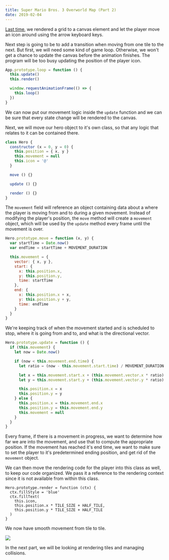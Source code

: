 ```yaml
---
title: Super Mario Bros. 3 Overworld Map (Part 2)
date: 2019-02-04
---
```


[Last time](/blog/smb3-overworld-map-part-1), we rendered a grid to a canvas element and let the player move an icon around using the arrow keyboard keys.

Next step is going to be to add a transition when moving from one tile to 
the next. But first, we will need some kind of game loop. Otherwise, 
we won't get a chance to update the canvas before the animation finishes. 
The program will be too busy updating the position of the player icon.

```js
App.prototype.loop = function () {
  this.update()
  this.render()

  window.requestAnimationFrame(() => {
    this.loop()
  })
}
```

We can now put our movement logic inside the `update` function
and we can be sure that every state change will be rendered to the canvas.

Next, we will move our hero object to it's own class, so that any logic 
that relates to it can be contained there.

```js
class Hero {
  constructor (x = 0, y = 0) {
    this.position = { x, y }
    this.movement = null
    this.icon = '@'
  }

  move () {}

  update () {}

  render () {}
}
```

The `movement` field will reference an object containing data about a 
where the player is moving from and to during a given movement. Instead 
of modifying the player's position, the `move` method will create a 
`movement` object, which will be used by the `update` method every frame 
until the movement is over.

```js
Hero.prototype.move = function (x, y) {
  var startTime = Date.now()
  var endTime = startTime + MOVEMENT_DURATION

  this.movement = {
    vector: { x, y },
    start: {
      x: this.position.x,
      y: this.position.y,
      time: startTime
    },
    end: {
      x: this.position.x + x,
      y: this.position.y + y,
      time: endTime
    }
  }
}
```

We're keeping track of when the movement started and is scheduled to stop,
where it is going from and to, and what is the directional vector.

```js
Hero.prototype.update = function () {
  if (this.movement) {
    let now = Date.now()

    if (now < this.movement.end.time) {
      let ratio = (now - this.movement.start.time) / MOVEMENT_DURATION

      let x = this.movement.start.x + (this.movement.vector.x * ratio)
      let y = this.movement.start.y + (this.movement.vector.y * ratio)

      this.position.x = x
      this.position.y = y
    } else {
      this.position.x = this.movement.end.x
      this.position.y = this.movement.end.y
      this.movement = null
    }
  }
}
```

Every frame, if there is a movement in progress, we want to determine 
how far we are into the movement, and use that to compute the appropriate 
position. If the movement has reached it's end time, we want to make sure 
to set the player to it's predetermined ending position, and get rid of 
the `movement` object.

We can then move the rendering code for the player into this class as 
well, to keep our code organized. We pass it a reference to the 
rendering context since it is not available from within this class.


```
Hero.prototype.render = function (ctx) {
  ctx.fillStyle = 'blue'
  ctx.fillText(
    this.icon,
    this.position.x * TILE_SIZE + HALF_TILE,
    this.position.y * TILE_SIZE + HALF_TILE
  )
}
```

We now have smooth movement from tile to tile.

![](smb3_transitions.gif)

In the next part, we will be looking at rendering tiles and managing
collisions.
